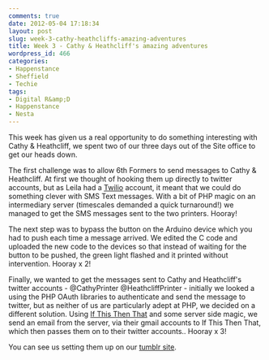 ```yaml
---
comments: true
date: 2012-05-04 17:18:34
layout: post
slug: week-3-cathy-heathcliffs-amazing-adventures
title: Week 3 - Cathy & Heathcliff's amazing adventures
wordpress_id: 466
categories:
- Happenstance
- Sheffield
- Techie
tags:
- Digital R&amp;D
- Happenstance
- Nesta
---
```


This week has given us a real opportunity to do something interesting with Cathy & Heathcliff, we spent two of our three days out of the Site office to get our heads down.

The first challenge was to allow 6th Formers to send messages to Cathy & Heathcliff. At first we thought of hooking them up directly to twitter accounts, but as Leila had a [Twilio](http://twilio.com) account, it meant that we could do something clever with SMS Text messages. With a bit of PHP magic on an intermediary server (timescales demanded a quick turnaround!) we managed to get the SMS messages sent to the two printers. Hooray!

The next step was to bypass the button on the Arduino device which you had to push each time a message arrived. We edited the C code and uploaded the new code to the devices so that instead of waiting for the button to be pushed, the green light flashed and it printed without intervention. Hooray x 2!

Finally, we wanted to get the messages sent to Cathy and Heathcliff's twitter accounts - @CathyPrinter @HeathcliffPrinter - initially we looked a using the PHP OAuth libraries to authenticate and send the message to twitter, but as neither of us are particularly adept at PHP, we decided on a different solution. Using [If This Then That](http://ifttt.com) and some server side magic, we send an email from the server, via their gmail accounts to If This Then That, which then passes them on to their twitter accounts.. Hooray x 3!

You can see us setting them up on our [tumblr site](http://happenstancesheffield.tumblr.com).
